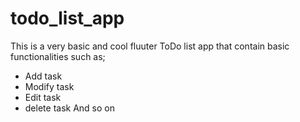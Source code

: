 # todo_list_app

This is a very basic and cool fluuter ToDo list app that contain basic functionalities 
such as;
- Add task
- Modify task
- Edit task
- delete task
And so on
